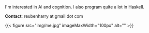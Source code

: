 I'm interested in AI and cognition. I also program quite a lot in Haskell.

**Contact**: reubenharry at gmail dot com

{{< figure src="img/me.jpg" imageMaxWidth="100px" alt=""  >}}
